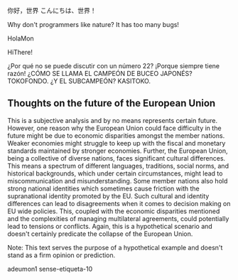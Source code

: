 你好，世界
こんにちは、世界！

Why don't programmers like nature? It has too many bugs!

HolaMon

HiThere!

¿Por qué no se puede discutir con un número 22? ¡Porque siempre tiene razón!
¿CÓMO SE LLAMA EL CAMPEÓN DE BUCEO JAPONÉS? TOKOFONDO. ¿Y EL SUBCAMPEÓN? KASITOKO.

## Thoughts on the future of the European Union

This is a subjective analysis and by no means represents certain future. However, one reason why the European Union could face difficulty in the future might be due to economic disparities amongst the member nations. Weaker economies might struggle to keep up with the fiscal and monetary standards maintained by stronger economies. Further, the European Union, being a collective of diverse nations, faces significant cultural differences. This means a spectrum of different languages, traditions, social norms, and historical backgrounds, which under certain circumstances, might lead to miscommunication and misunderstanding. Some member nations also hold strong national identities which sometimes cause friction with the supranational identity promoted by the EU. Such cultural and identity differences can lead to disagreements when it comes to decision making on EU wide policies. This, coupled with the economic disparities mentioned and the complexities of managing multilateral agreements, could potentially lead to tensions or conflicts. Again, this is a hypothetical scenario and doesn't certainly predicate the collapse of the European Union. 

Note: This text serves the purpose of a hypothetical example and doesn't stand as a firm opinion or prediction.

adeumon1
sense-etiqueta-10
